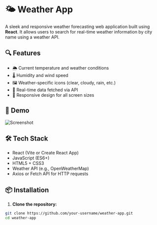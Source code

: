 # 🌤️ Weather App

A sleek and responsive weather forecasting web application built using **React**. It allows users to search for real-time weather information by city name using a weather API.

## 🔍 Features

- 🌦️ Current temperature and weather conditions
- 🌡️ Humidity and wind speed
- 🖼️ Weather-specific icons (clear, cloudy, rain, etc.)
- 🔄 Real-time data fetched via API
- 📱 Responsive design for all screen sizes

## 🚀 Demo

![Screenshot](./weatherApp.png)

## 🛠️ Tech Stack

- React (Vite or Create React App)
- JavaScript (ES6+)
- HTML5 + CSS3
- Weather API (e.g., OpenWeatherMap)
- Axios or Fetch API for HTTP requests

## 📦 Installation

1. **Clone the repository:**

```bash
git clone https://github.com/your-username/weather-app.git
cd weather-app
